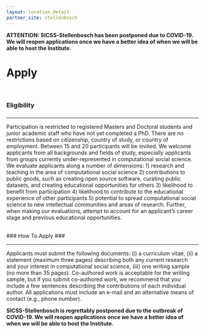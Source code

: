 ```yaml
---
layout: location_detail
partner_site: stellenbosch
---
```


**ATTENTION: SICSS-Stellenbosch has been postponed due to COVID-19. We will reopen applications once we have a better idea of when we will be able to host the Institute.**
<br />

<h1 class="display-4">Apply</h1>
<br />

### Eligibility
### <a name="eligibility"></a>

---

Participation is restricted to registered Masters and Doctoral students and junior academic staff who have not yet completed a PhD. There are no restrictions based on citizenship, country of study, or country of employment.  Between 15 and 20 participants will be invited. We welcome applicants from all backgrounds and fields of study, especially applicants from groups currently under-represented in computational social science. We evaluate applicants along a number of dimensions: 1) research and teaching in the area of computational social science 2) contributions to public goods, such as creating open source software, curating public datasets, and creating educational opportunities for others 3) likelihood to benefit from participation 4) likelihood to contribute to the educational experience of other participants 5) potential to spread computational social science to new intellectual communities and areas of research. Further, when making our evaluations, attempt to account for an applicant’s career stage and previous educational opportunities.

<br />
### How To Apply
### <a name="how_to_apply"></a>

---

Applicants must submit the following documents: (i) a curriculum vitae, (ii) a statement (maximum three pages) describing both any current research and your interest in computational social science, (iii) one writing sample (no more than 35 pages). Co-authored work is acceptable for the writing sample, but if you submit co-authored work, we recommend that you include a few sentences describing the contributions of each individual author. All applications must include an e-mail and an alternative means of contact (e.g., phone number).

**SICSS-Stellenbosch is regrettably postponed due to the outbreak of COVID-19. We will reopen applications once we have a better idea of when we will be able to host the Institute.**
